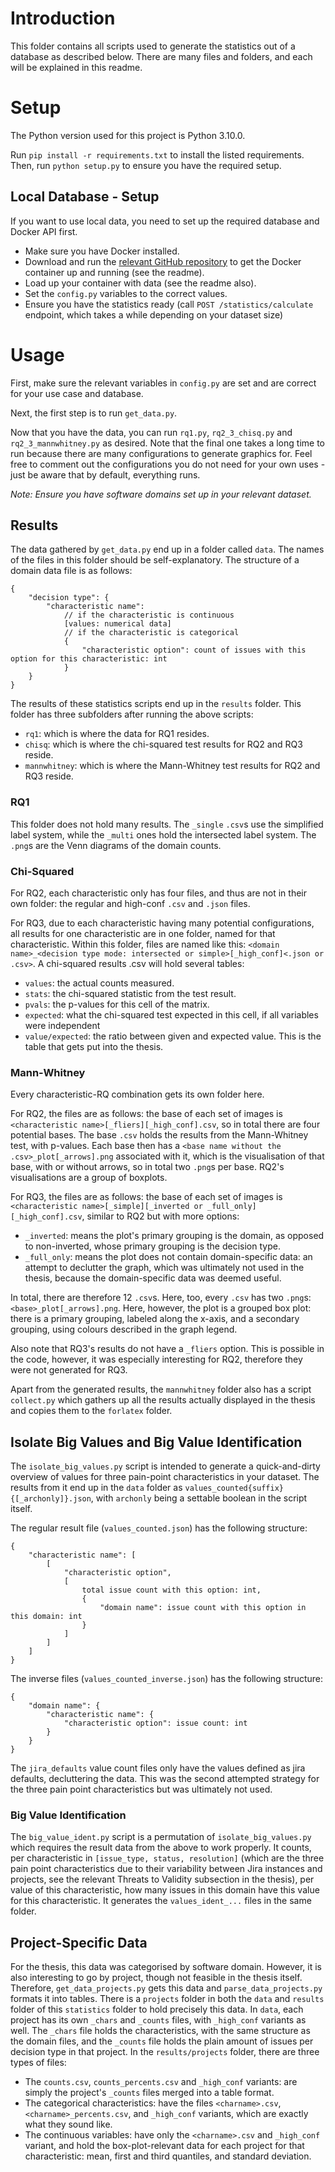 # Introduction

This folder contains all scripts used to generate the statistics out of a database as described below. There are many files and folders, and each will be explained in this readme.

# Setup

The Python version used for this project is Python 3.10.0.

Run `pip install -r requirements.txt` to install the listed requirements.
Then, run `python setup.py` to ensure you have the required setup.

## Local Database - Setup

If you want to use local data, you need to set up the required database and Docker API first.

- Make sure you have Docker installed.
- Download and run the [relevant GitHub repository](https://github.com/mining-design-decisions/maestro-issues-db) to get the Docker container up and running (see the readme).
- Load up your container with data (see the readme also).
- Set the `config.py` variables to the correct values.
- Ensure you have the statistics ready (call `POST /statistics/calculate` endpoint, which takes a while depending on your dataset size)

# Usage

First, make sure the relevant variables in `config.py` are set and are correct for your use case and database.

Next, the first step is to run `get_data.py`.

Now that you have the data, you can run `rq1.py`, `rq2_3_chisq.py` and `rq2_3_mannwhitney.py` as desired. Note that the final one takes a long time to run because there are many configurations to generate graphics for. Feel free to comment out the configurations you do not need for your own uses - just be aware that by default, everything runs.

*Note: Ensure you have software domains set up in your relevant dataset.*

## Results

The data gathered by `get_data.py` end up in a folder called `data`. The names of the files in this folder should be self-explanatory. The structure of a domain data file is as follows:
```
{
    "decision type": {
        "characteristic name":
            // if the characteristic is continuous
            [values: numerical data]
            // if the characteristic is categorical
            {
                "characteristic option": count of issues with this option for this characteristic: int
            }
    }
}
```

The results of these statistics scripts end up in the `results` folder. This folder has three subfolders after running the above scripts:

- `rq1`: which is where the data for RQ1 resides.
- `chisq`: which is where the chi-squared test results for RQ2 and RQ3 reside.
- `mannwhitney`: which is where the Mann-Whitney test results for RQ2 and RQ3 reside.

### RQ1

This folder does not hold many results. The `_single` `.csv`s use the simplified label system, while the `_multi` ones hold the intersected label system. The `.png`s are the Venn diagrams of the domain counts.

### Chi-Squared

For RQ2, each characteristic only has four files, and thus are not in their own folder: the regular and high-conf `.csv` and `.json` files.

For RQ3, due to each characteristic having many potential configurations, all results for one characteristic are in one folder, named for that characteristic. Within this folder, files are named like this: `<domain name>_<decision type mode: intersected or simple>[_high_conf]<.json or .csv>`. A chi-squared results .csv will hold several tables:

- `values`: the actual counts measured.
- `stats`: the chi-squared statistic from the test result.
- `pvals`: the p-values for this cell of the matrix.
- `expected`: what the chi-squared test expected in this cell, if all variables were independent
- `value/expected`: the ratio between given and expected value. This is the table that gets put into the thesis.

### Mann-Whitney

Every characteristic-RQ combination gets its own folder here. 

For RQ2, the files are as follows: the base of each set of images is `<characteristic name>[_fliers][_high_conf].csv`, so in total there are four potential bases. The base `.csv` holds the results from the Mann-Whitney test, with p-values. Each base then has a `<base name without the .csv>_plot[_arrows].png` associated with it, which is the visualisation of that base, with or without arrows, so in total two `.png`s per base. RQ2's visualisations are a group of boxplots.

For RQ3, the files are as follows: the base of each set of images is `<characteristic name>[_simple][_inverted or _full_only][_high_conf].csv`, similar to RQ2 but with more options:

- `_inverted`: means the plot's primary grouping is the domain, as opposed to non-inverted, whose primary grouping is the decision type.
- `_full_only`: means the plot does not contain domain-specific data: an attempt to declutter the graph, which was ultimately not used in the thesis, because the domain-specific data was deemed useful.

In total, there are therefore 12 `.csv`s. Here, too, every `.csv` has two `.png`s: `<base>_plot[_arrows].png`. Here, however, the plot is a grouped box plot: there is a primary grouping, labeled along the x-axis, and a secondary grouping, using colours described in the graph legend.

Also note that RQ3's results do not have a `_fliers` option. This is possible in the code, however, it was especially interesting for RQ2, therefore they were not generated for RQ3.

Apart from the generated results, the `mannwhitney` folder also has a script `collect.py` which gathers up all the results actually displayed in the thesis and copies them to the `forlatex` folder.

## Isolate Big Values and Big Value Identification

The `isolate_big_values.py` script is intended to generate a quick-and-dirty overview of values for three pain-point characteristics in your dataset. The results from it end up in the `data` folder as `values_counted{suffix}{[_archonly]}.json`, with `archonly` being a settable boolean in the script itself.

The regular result file (`values_counted.json`) has the following structure:
```
{
    "characteristic name": [
        [
            "characteristic option",
            [
                total issue count with this option: int,
                {
                    "domain name": issue count with this option in this domain: int
                }
            ]
        ]
    ]
}
```

The inverse files (`values_counted_inverse.json`) has the following structure:
```
{
    "domain name": {
        "characteristic name": {
            "characteristic option": issue count: int
        }
    }
}
```

The `jira_defaults` value count files only have the values defined as jira defaults, decluttering the data. This was the second attempted strategy for the three pain point characteristics but was ultimately not used.

### Big Value Identification

The `big_value_ident.py` script is a permutation of `isolate_big_values.py` which requires the result data from the above to work properly. It counts, per characteristic in `[issue_type, status, resolution]` (which are the three pain point characteristics due to their variability between Jira instances and projects, see the relevant Threats to Validity subsection in the thesis), per value of this characteristic, how many issues in this domain have this value for this characteristic. It generates the `values_ident_...` files in the same folder.

## Project-Specific Data

For the thesis, this data was categorised by software domain. However, it is also interesting to go by project, though not feasible in the thesis itself. Therefore, `get_data_projects.py` gets this data and `parse_data_projects.py` formats it into tables. There is a `projects` folder in both the `data` and `results` folder of this `statistics` folder to hold precisely this data. In `data`, each project has its own `_chars` and `_counts` files, with `_high_conf` variants as well. The `_chars` file holds the characteristics, with the same structure as the domain files, and the `_counts` file holds the plain amount of issues per decision type in that project. In the `results/projects` folder, there are three types of files:

- The `counts.csv`, `counts_percents.csv` and `_high_conf` variants: are simply the project's `_counts` files merged into a table format.
- The categorical characteristics: have the files `<charname>.csv`, `<charname>_percents.csv`, and `_high_conf` variants, which are exactly what they sound like.
- The continuous variables: have only the `<charname>.csv` and `_high_conf` variant, and hold the box-plot-relevant data for each project for that characteristic: mean, first and third quantiles, and standard deviation.

